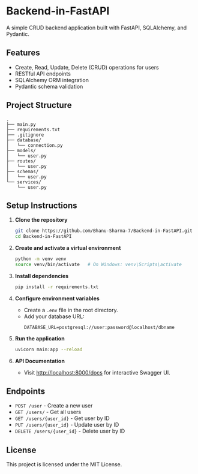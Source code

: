 # Backend-in-FastAPI

A simple CRUD backend application built with FastAPI, SQLAlchemy, and Pydantic.

## Features

- Create, Read, Update, Delete (CRUD) operations for users
- RESTful API endpoints
- SQLAlchemy ORM integration
- Pydantic schema validation

## Project Structure

```
.
├── main.py
├── requirements.txt
├── .gitignore
├── database/
│   └── connection.py
├── models/
│   └── user.py
├── routes/
│   └── user.py
├── schemas/
│   └── user.py
└── services/
    └── user.py
```

## Setup Instructions

1. **Clone the repository**
   ```sh
   git clone https://github.com/Bhanu-Sharma-7/Backend-in-FastAPI.git
   cd Backend-in-FastAPI
   ```

2. **Create and activate a virtual environment**
   ```sh
   python -m venv venv
   source venv/bin/activate   # On Windows: venv\Scripts\activate
   ```

3. **Install dependencies**
   ```sh
   pip install -r requirements.txt
   ```

4. **Configure environment variables**
   - Create a `.env` file in the root directory.
   - Add your database URL:
     ```
     DATABASE_URL=postgresql://user:password@localhost/dbname
     ```

5. **Run the application**
   ```sh
   uvicorn main:app --reload
   ```

6. **API Documentation**
   - Visit [http://localhost:8000/docs](http://localhost:8000/docs) for interactive Swagger UI.

## Endpoints

- `POST /user` - Create a new user
- `GET /users/` - Get all users
- `GET /users/{user_id}` - Get user by ID
- `PUT /users/{user_id}` - Update user by ID
- `DELETE /users/{user_id}` - Delete user by ID

## License

This project is licensed under the MIT License.